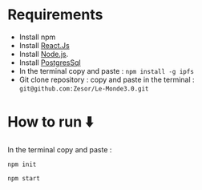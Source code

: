 # Requirements 

- Install npm
- Install [React.Js](https://reactjs.org/docs/getting-started.html)
- Install [Node.js](https://nodejs.org/en/download/).
- Install [PostgresSql](https://www.postgresql.org/download/)
- In the terminal copy and paste : ```npm install -g ipfs```
- Git clone repository : copy and paste in the terminal : ```git@github.com:Zesor/Le-Monde3.0.git```

# How to run :arrow_down:

In the terminal copy and paste :

``` npm init ```

``` npm start ```
